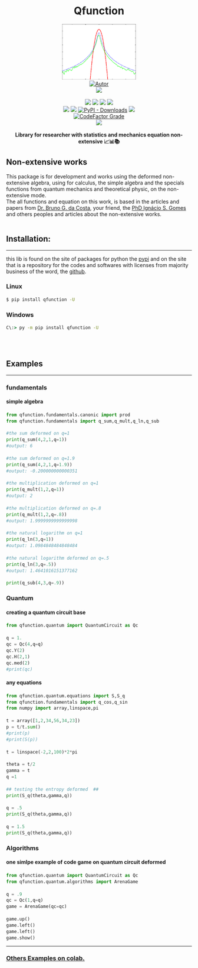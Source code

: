 
<h1 align='center'>Qfunction</h1>
<p align='center'>
<img height='150px' width='200px' src='https://raw.githubusercontent.com/gpftc/qfunction/main/img/q_logo.png' style='height:200; witdh:200'>
 <br/>
<a href="https://github.com/perseu912"><img title="Autor" src="https://img.shields.io/badge/Autor-reinan_br-blue.svg?style=for-the-badge&logo=github"></a>
<br/>
<a href='http://dgp.cnpq.br/dgp/espelhogrupo/0180330616769073'><img src='https://shields.io/badge/cnpq-grupo_de_fisica_computacional_ifsertao--pe-blueviolet?logo=appveyor&style=for-the-badge'></a>
<br/>
<p align='center'>
<!-- github dados -->
<a href='https://python.org'><img src='https://img.shields.io/github/pipenv/locked/python-version/gpftc/covid_br'></a>
<a href='#'><img src='https://img.shields.io/github/languages/code-size/gpftc/qfunction'></a>
<a href='#'><img src='https://img.shields.io/github/commit-activity/w/gpftc/qfunction'></a>
<a href='#'><img src='https://img.shields.io/github/last-commit/gpftc/qfunction'></a>
<br/>
<!-- sites de pacotes -->
<a href='https://pypi.org/project/qfunction/'><img src='https://img.shields.io/pypi/v/qfunction'></a>
<a href='#'><img src='https://img.shields.io/pypi/wheel/qfunction'></a>
<a href='#'><img alt="PyPI - Downloads" src="https://img.shields.io/pypi/dd/covidbr"></a>
<a href='#'><img src='https://img.shields.io/pypi/implementation/covidbr'></a>
<br/>
<!-- outros premios e analises -->
<a href='#'><img alt="CodeFactor Grade" src="https://img.shields.io/codefactor/grade/github/gpftc/covid_br?logo=codefactor">
</a>
<!-- redes sociais -->
<br/>
<a href='https://instagram.com/gpftc_ifsertao/'><img src='https://shields.io/badge/insta-gpftc_ifsertao-violet?logo=instagram&style=flat'></a>
</p>
</p>
<p align='center'> <b>Library for researcher with statistics and mechanics equation non-extensive 📈📊📚</b></p>

## Non-extensive works

This package is for development and works using the deformed non-extensive algebra, using for calculus, the simple algebra and the specials functions from quantum mechanics and theoretical physic, on the non-extensive mode.
<br/>
The all functions and equation on this work, is based in the articles and papers from  <a href='https://scholar.google.com.br/citations?user=wYFK45wAAAAJ&hl=pt-BR'>Dr. Bruno G. da Costa</a>, your friend, the <a href='https://scholar.google.com.br/citations?user=veVPJ4AAAAAJ&hl=pt-BR'>PhD Ignácio S. Gomes</a> and others peoples and articles about the non-extensive works.
<br/><br/>
## Installation:
<hr/>

this lib is found on the site of packages for python the <a href='https://pypi.org'>pypi</a> and on the site that is a repository for the codes and softwares with licenses from majority business of the word, the <a href='https://github.com'>github</a>.
### Linux
```bash
$ pip install qfunction -U
```
### Windows
```cmd
C\:> py -m pip install qfunction -U
```
<br/><br/>
##  Examples
<hr/>

### fundamentals
#### simple algebra

```py
from qfunction.fundamentals.canonic import prod
from qfunction.fundamentals import q_sum,q_mult,q_ln,q_sub

#the sum deformed on q=1
print(q_sum(4,2,1,q=1)) 
#output: 6

#the sum deformed on q=1.9
print(q_sum(4,2,1,q=1.9)) 
#output: -0.200000000000351

#the multiplication deformed on q=1
print(q_mult(1,2,q=1))
#output: 2

#the multiplication deformed on q=.8
print(q_mult(1,2,q=.8))
#output: 1.9999999999999998

#the natural logarithm on q=1
print(q_ln(3,q=1))
#output: 1.0984848484848484

#the natural logarithm deformed on q=.5
print(q_ln(3,q=.5))
#output: 1.4641016151377162

print(q_sub(4,3,q=.9))

```
### Quantum
#### creating a quantum circuit base

```py
from qfunction.quantum import QuantumCircuit as Qc

q = 1.
qc = Qc(4,q=q)
qc.Y(2)
qc.H(2,1)
qc.med(2)
#print(qc)
```
#### any equations
```py
from qfunction.quantum.equations import S,S_q
from qfunction.fundamentals import q_cos,q_sin
from numpy import array,linspace,pi

t = array([1,2,34,56,34,23])
p = t/t.sum()
#print(p)
#print(S(p))

t = linspace(-2,2,100)*2*pi

theta = t/2
gamma = t
q =1

## testing the entropy deformed  ##
print(S_q(theta,gamma,q))

q = .5
print(S_q(theta,gamma,q))

q = 1.5
print(S_q(theta,gamma,q))
```
### Algorithms
#### one simlpe example of code game on quantum circuit deformed
```py
from qfunction.quantum import QuantumCircuit as Qc
from qfunction.quantum.algorithms import ArenaGame

q = .9
qc = Qc(1,q=q)
game = ArenaGame(qc=qc)

game.up()
game.left()
game.left()
game.show()
```
<hr/>
<a href='https://colab.research.google.com/drive/1VjJoG36JH6A5h1VSgsIFYlHmnLMk4jpl#scrollTo=4eCILB58O2VG'><h3>Others Examples on colab.</h3></a>